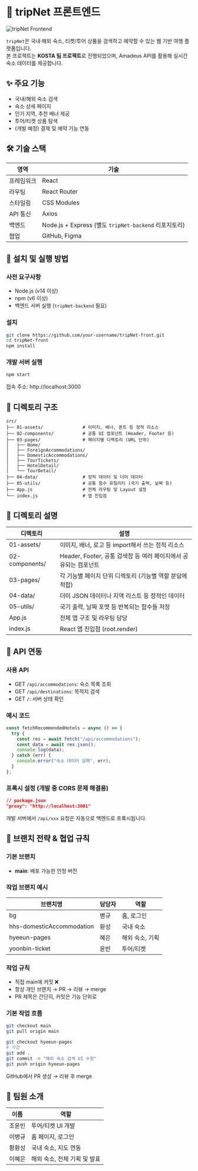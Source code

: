# 🧭 tripNet 프론트엔드

![tripNet Frontend](https://via.placeholder.com/800x400?text=tripNet+Frontend)

`tripNet`은 국내·해외 숙소, 티켓/투어 상품을 검색하고 예약할 수 있는 웹 기반 여행 플랫폼입니다.  
본 프로젝트는 **KOSTA 팀 프로젝트**로 진행되었으며, Amadeus API를 활용해 실시간 숙소 데이터를 제공합니다.

## ✨ 주요 기능

- 국내/해외 숙소 검색
- 숙소 상세 페이지
- 인기 지역, 추천 배너 제공
- 투어/티켓 상품 탐색
- (개발 예정) 결제 및 예약 기능 연동

## 🛠️ 기술 스택

| 영역       | 기술                                                  |
| ---------- | ----------------------------------------------------- |
| 프레임워크 | React                                                 |
| 라우팅     | React Router                                          |
| 스타일링   | CSS Modules                                           |
| API 통신   | Axios                                                 |
| 백엔드     | Node.js + Express (별도 `tripNet-backend` 리포지토리) |
| 협업       | GitHub, Figma                                         |

## 🚀 설치 및 실행 방법

### 사전 요구사항

- Node.js (v14 이상)
- npm (v6 이상)
- 백엔드 서버 실행 (`tripNet-backend` 필요)

### 설치

```bash
git clone https://github.com/your-username/tripNet-front.git
cd tripNet-front
npm install
```

### 개발 서버 실행

```bash
npm start
```

접속 주소: http://localhost:3000

## 📁 디렉토리 구조

```
src/
├── 01-assets/               # 이미지, 배너, 폰트 등 정적 리소스
├── 02-components/           # 공통 UI 컴포넌트 (Header, Footer 등)
├── 03-pages/                # 페이지별 디렉토리 (URL 단위)
│   ├── Home/
│   ├── ForeignAccommodations/
│   ├── DomesticAccommodations/
│   ├── TourTickets/
│   ├── HotelDetail/
│   └── TourDetail/
├── 04-data/                 # 정적 데이터 및 더미 데이터
├── 05-utils/                # 공통 함수 유틸리티 (국기 출력, 날짜 등)
├── App.js                   # 전체 라우팅 및 Layout 설정
└── index.js                 # 앱 진입점
```

## 📖 디렉토리 설명

| 디렉토리       | 설명                                                             |
| -------------- | ---------------------------------------------------------------- |
| 01-assets/     | 이미지, 배너, 로고 등 import해서 쓰는 정적 리소스                |
| 02-components/ | Header, Footer, 공통 검색창 등 여러 페이지에서 공유되는 컴포넌트 |
| 03-pages/      | 각 기능별 페이지 단위 디렉토리 (기능별 역할 분담에 적합)         |
| 04-data/       | 더미 JSON 데이터나 지역 리스트 등 정적인 데이터                  |
| 05-utils/      | 국기 출력, 날짜 포맷 등 반복되는 함수들 저장                     |
| App.js         | 전체 앱 구조 및 라우팅 담당                                      |
| index.js       | React 앱 진입점 (root.render)                                    |

## 🔌 API 연동

### 사용 API

- GET `/api/accommodations`: 숙소 목록 조회
- GET `/api/destinations`: 목적지 검색
- GET `/`: 서버 상태 확인

### 예시 코드

```javascript
const fetchRecommendedHotels = async () => {
  try {
    const res = await fetch("/api/accommodations");
    const data = await res.json();
    console.log(data);
  } catch (err) {
    console.error("숙소 데이터 실패", err);
  }
};
```

### 프록시 설정 (개발 중 CORS 문제 해결용)

```json
// package.json
"proxy": "http://localhost:3001"
```

개발 서버에서 `/api/xxx` 요청은 자동으로 백엔드로 프록시됩니다.

## 🌿 브랜치 전략 & 협업 규칙

### 기본 브랜치

- **main**: 배포 가능한 안정 버전

### 작업 브랜치 예시

| 브랜치명                  | 담당자 | 역할            |
| ------------------------- | ------ | --------------- |
| bg                        | 병규   | 홈, 로그인      |
| hhs-domesticAccommodation | 환성   | 국내 숙소       |
| hyeeun-pages              | 혜은   | 해외 숙소, 기획 |
| yoonbin-ticket            | 윤빈   | 투어/티켓       |

### 작업 규칙

- 직접 main에 커밋 ❌
- 항상 개인 브랜치 → PR → 리뷰 → merge
- PR 제목은 간단히, 커밋은 기능 단위로

### 기본 작업 흐름

```bash
git checkout main
git pull origin main

git checkout hyeeun-pages
# 작업
git add .
git commit -m "해외 숙소 검색 UI 수정"
git push origin hyeeun-pages
```

GitHub에서 PR 생성 → 리뷰 후 merge

## 👥 팀원 소개

| 이름   | 역할                         |
| ------ | ---------------------------- |
| 조윤빈 | 투어/티켓 UI 개발            |
| 이병규 | 홈 페이지, 로그인            |
| 황환성 | 국내 숙소, 지도 연동         |
| 이혜은 | 해외 숙소, 전체 기획 및 발표 |
